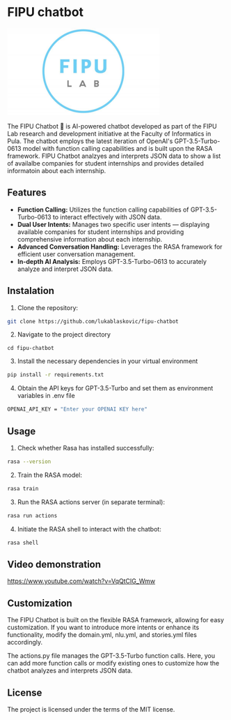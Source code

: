 # FIPU chatbot

<img src="./fipulab.jpg" width="350" height="200">

The FIPU Chatbot 🤖 is AI-powered chatbot developed as part of the FIPU Lab research and development initiative at the Faculty of Informatics in Pula. 
The chatbot employs the latest iteration of OpenAI's GPT-3.5-Turbo-0613 model with function calling capabilities and is built upon the RASA framework. 
FIPU Chatbot analzyes and interprets JSON data to show a list of availalbe companies for student internships and provides detailed informatoin about each internship.

## Features
- **Function Calling:** Utilizes the function calling capabilities of GPT-3.5-Turbo-0613 to interact effectively with JSON data.
- **Dual User Intents:** Manages two specific user intents — displaying available companies for student internships and providing comprehensive information about each internship.
- **Advanced Conversation Handling:** Leverages the RASA framework for efficient user conversation management.
- **In-depth AI Analysis:** Employs GPT-3.5-Turbo-0613 to accurately analyze and interpret JSON data.

## Instalation

1. Clone the repository:
```bash
git clone https://github.com/lukablaskovic/fipu-chatbot
```

2. Navigate to the project directory
```bashbash
cd fipu-chatbot
```

3. Install the necessary dependencies in your virtual environment
```bash
pip install -r requirements.txt
```

4. Obtain the API keys for GPT-3.5-Turbo and set them as environment variables in .env file
```bash
OPENAI_API_KEY = "Enter your OPENAI KEY here"
```

## Usage

1. Check whether Rasa has installed successfully:
```bash
rasa --version
```

2. Train the RASA model:
```bash
rasa train
```

3. Run the RASA actions server (in separate terminal):
```bash
rasa run actions
```

4. Initiate the RASA shell to interact with the chatbot:
```bash
rasa shell
```

## Video demonstration
https://www.youtube.com/watch?v=VqQtCIG_Wmw

## Customization
The FIPU Chatbot is built on the flexible RASA framework, allowing for easy customization. 
If you want to introduce more intents or enhance its functionality, modify the domain.yml, nlu.yml, and stories.yml files accordingly.

The actions.py file manages the GPT-3.5-Turbo function calls. Here, you can add more function calls or modify existing ones to customize how the chatbot analyzes and interprets JSON data.

## License
The project is licensed under the terms of the MIT license.
